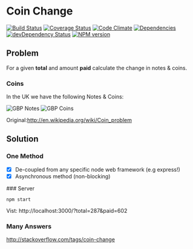 # Coin Change
[![Build Status](https://travis-ci.org/nelsonic/coin-change.png?branch=master)](https://travis-ci.org/nelsonic/coin-change)
[![Coverage Status](https://coveralls.io/repos/nelsonic/coin-change/badge.png)](https://coveralls.io/r/nelsonic/coin-change)
[![Code Climate](https://codeclimate.com/github/nelsonic/coin-change.png)](https://codeclimate.com/github/nelsonic/coin-change)
[![Dependencies](https://david-dm.org/nelsonic/coin-change.png?theme=shields.io)](https://david-dm.org/nelsonic/coin-change)
[![devDependency Status](https://david-dm.org/nelsonic/coin-change/dev-status.svg)](https://david-dm.org/nelsonic/coin-change#info=devDependencies)
[![NPM version](https://badge.fury.io/js/coin-change.png)](https://npmjs.org/pcoin-changekage/coin-change)

## Problem

For a given **total** and amount **paid** calculate
the change in notes & coins.

### Coins

In the UK we have the following Notes & Coins:

![GBP Notes](https://raw.github.com/nelsonic/learn-mocha/master/images/gbp-notes.jpg "GBP Notes")
![GBP Coins](https://raw.github.com/nelsonic/learn-mocha/master/images/gbp-coins.jpg "GBP Coins")

Original:http://en.wikipedia.org/wiki/Coin_problem

## Solution

### One Method

- [x] De-coupled from any specific node web framework (e.g express!)
- [x] Asynchronous method (non-blocking)

### Server

```
npm start
```

Vist: http://localhost:3000/?total=287&paid=602


### Many Answers

http://stackoverflow.com/tags/coin-change
